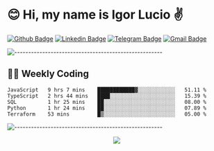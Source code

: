 # :blush: Hi, my name is Igor Lucio :v:

[![Github Badge](https://img.shields.io/badge/-Github-000?style=flat-square&logo=Github&logoColor=white&link=https://github.com/lucasgdb)](https://github.com/iguit0)
[![Linkedin Badge](https://img.shields.io/badge/-LinkedIn-blue?style=flat-square&logo=Linkedin&logoColor=white&link=https://www.linkedin.com/in/igor-lucio-alves/)](https://www.linkedin.com/in/igor-lucio-alves/)
[![Telegram Badge](https://img.shields.io/badge/-Telegram-1ca0f1?style=flat-square&labelColor=1ca0f1&logo=telegram&logoColor=white&link=https://t.me/iguit0)](https://t.me/iguit0)
[![Gmail Badge](https://img.shields.io/badge/-Gmail-c14438?style=flat-square&logo=Gmail&logoColor=white&link=mailto:igorsk89@gmail.com)](mailto:igorsk89@gmail.com)

![-----------------------------------------------------](https://raw.githubusercontent.com/andreasbm/readme/master/assets/lines/colored.png)

## :man_technologist: Weekly Coding
<!--START_SECTION:waka-->
```text
JavaScript   9 hrs 7 mins    ████████████▓░░░░░░░░░░░░   51.11 % 
TypeScript   2 hrs 44 mins   ████░░░░░░░░░░░░░░░░░░░░░   15.39 % 
SQL          1 hr 25 mins    ██░░░░░░░░░░░░░░░░░░░░░░░   08.00 % 
Python       1 hr 24 mins    ██░░░░░░░░░░░░░░░░░░░░░░░   07.89 % 
Terraform    53 mins         █▒░░░░░░░░░░░░░░░░░░░░░░░   05.00 % 
```
<!--END_SECTION:waka-->
![-----------------------------------------------------](https://raw.githubusercontent.com/andreasbm/readme/master/assets/lines/colored.png)

<div align="center"><img src="https://github-readme-stats.vercel.app/api?username=iguit0&show_icons=true&count_private=true&theme=radical&hide=issues" /></div>

